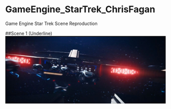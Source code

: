 # GameEngine_StarTrek_ChrisFagan
Game Engine Star Trek Scene Reproduction


##Scene 1 (Underline)
![Scene1](https://github.com/cfagan93/GameEngine_StarTrek_ChrisFagan/blob/master/StarTrekStoryBoard/Scene_1.JPG)